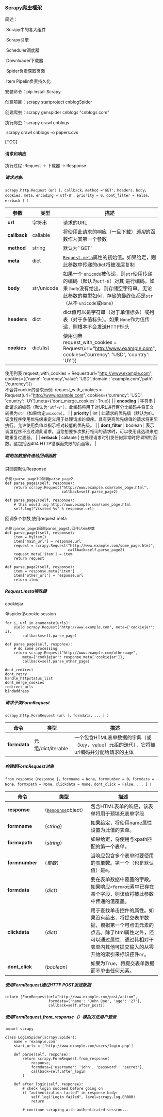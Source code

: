 ### Scrapy爬虫框架

简述：

​	Scrapy中的各大组件

​	Scrapy引擎

​	Scheduler调度器

​	Downloader下载器

​	Spider负责获取页面

​	Item Pipelin负责持久化

安装命令：pip install Scrapy

创建项目：scrapy startproject cnblogSpider

创建爬虫：scrapy genspider cnblogs "cnblogs.com"

执行爬虫：scrapy crawl cnblogs

​		 scrapy crawl cnblogs -o papers.cvs

[TOC]



#### 请求和响应

执行过程 :Request -> 下载器 -> Response

##### 请求对象:

```
scrapy.http.Request（url [，callback，method ='GET'，headers，body，cookies，meta，encoding ='utf-8'，priority = 0，dont_filter = False，errback ] ）
```

| 参数            | 类型        | 描述                                                         |
| --------------- | ----------- | ------------------------------------------------------------ |
| **url**         | 字符串      | 请求的URL                                                    |
| **callback**    | callable    | 将使用此请求的响应（一旦下载）*调用*的函数作为其第一个参数   |
| **method**      | string      | 默认为`'GET'                                                 |
| **meta**        | dict        | [`Request.meta`](https://scrapy-chs.readthedocs.io/zh_CN/0.24/topics/request-response.html#scrapy.http.Request.meta)属性的初始值。如果给定，则此参数中传递的dict将被浅层复制 |
| **body**        | str/unicode | 如果一个 `unicode`被传递，则`str`使用传递的编码（默认为`utf-8`）对其 进行编码。如果 `body`没有给出，则存储空字符串。无论此参数的类型如何，存储的最终值都是`str`（从不 `unicode`或`None`） |
| **headers**     | dict        | dict值可以是字符串（对于单值标头）或列表（对于多值标头）。如果 `None`作为值传递，则根本不会发送HTTP标头 |
| **cookies**     | dict/list   | 使用词典<br />request_with_cookies = Request(url="http://www.example.com", cookies={'currency': 'USD', 'country': 'UY'})<br />
使用列表
request_with_cookies = Request(url="http://www.example.com", cookies=[{'name': 'currency','value': 'USD','domain': 'example.com','path': '/currency'}])<br />
不合并cookie的请求示例:
request_with_cookies = Request(url="http://www.example.com", cookies={'currency': 'USD', 'country': 'UY'},meta={'dont_merge_cookies': True}) |
| **encoding**    | 字符串      | 此请求的编码（默认为`'utf-8'`）。此编码将用于对URL进行百分比编码并将正文转换为`str`（如果给定`unicode`）。 |
| **priority**    | int         | 此请求的优先级（默认为`0`）。调度程序使用优先级来定义用于处理请求的顺序。具有更高优先级值的请求将更早执行。允许使用负值以指示相对较低的优先级。 |
| **dont_filter** | boolean     | 表示调度程序不应过滤此请求。当您想要多次执行相同的请求时，可以使用此选项来忽略重复过滤器。 |
| **errback**     | callable    | 在处理请求时引发任何异常时将*调用*的函数。这包括因404 HTTP错误而失败的页面等。 |

##### 将附加数据传递给回调函数

只回调默认Response

```
示例:parse_page1中回调parse_page2
def parse_page1(self, response):
    return scrapy.Request("http://www.example.com/some_page.html",
                          callback=self.parse_page2)

def parse_page2(self, response):
    # this would log http://www.example.com/some_page.html
    self.log("Visited %s" % response.url)
```

回调多个参数,使用request.meta

```
示例:parse_page1回调parse_page2,回传item参数
def parse_page1(self, response):
    item = MyItem()
    item['main_url'] = response.url
    request = scrapy.Request("http://www.example.com/some_page.html",
                             callback=self.parse_page2)
    request.meta['item'] = item
    return request

def parse_page2(self, response):
    item = response.meta['item']
    item['other_url'] = response.url
    return item
```

##### Request.meta特殊键

cookiejar

单spider多cookie session

```
for i, url in enumerate(urls):
    yield scrapy.Request("http://www.example.com", meta={'cookiejar': i},
        callback=self.parse_page)
```

```
def parse_page(self, response):
    # do some processing
    return scrapy.Request("http://www.example.com/otherpage",
        meta={'cookiejar': response.meta['cookiejar']},
        callback=self.parse_other_page)
```



```
dont_redirect
dont_retry
handle_httpstatus_list
dont_merge_cookies
redirect_urls
bindaddress
```

##### 请求子类FormRequest

```
scrapy.http.FormRequest（url [，formdata，... ] ）
```

| 命令         | 类型               | 描述                                                         |
| ------------ | ------------------ | ------------------------------------------------------------ |
| **formdata** | 元组/dict/iterable | 一个包含HTML表单数据的字典（或（key，value）元组的迭代），它将被url编码并分配给请求的主体 |

##### 构建新FormRequest对象

```
from_response（response [，formname = None，formnumber = 0，formdata = None，formxpath = None，clickdata = None，dont_click = False，... ] ）
```

| 命令           | 类型                                                         | 描述                                                         |
| -------------- | ------------------------------------------------------------ | ------------------------------------------------------------ |
| **response**   | （[`Response`](https://scrapy-chs.readthedocs.io/zh_CN/0.24/topics/request-response.html#scrapy.http.Response)object） | 包含HTML表单的响应，该表单将用于预填充表单字段               |
| **formname**   | （*string*）                                                 | 如果给定，将使用name属性设置为此值的表单。                   |
| **formxpath**  | （*string*）                                                 | 如果给定，将使用与xpath匹配的第一个表单。                    |
| **formnumber** | （*整数*）                                                   | 当响应包含多个表单时要使用的表单数。第一个（也是默认值）是`0`。 |
| **formdata**   | （*dict*）                                                   | 要在表单数据中覆盖的字段。如果响应`<form>`元素中已存在某个字段，则该值将被此参数中传递的值覆盖。 |
| **clickdata**  | （*dict*）                                                   | 用于查找单击控件的属性。如果没有给出，将提交表单数据，模拟第一个可点击元素的点击。除了html属性之外，还可以通过属性，通过其相对于表单内其他可提交输入的从零开始的索引来标识控件`nr`。 |
| **dont_click** | （*boolean*）                                                | 如果为True，将提交表单数据而不单击任何元素。                 |

##### 使用FormRequest通过HTTP POST发送数据

```
return [FormRequest(url="http://www.example.com/post/action",
                    formdata={'name': 'John Doe', 'age': '27'},
                    callback=self.after_post)]
```

##### 使用FormRequest.from_response（）模拟方法用户登录

```
import scrapy

class LoginSpider(scrapy.Spider):
    name = 'example.com'
    start_urls = ['http://www.example.com/users/login.php']

    def parse(self, response):
        return scrapy.FormRequest.from_response(
            response,
            formdata={'username': 'john', 'password': 'secret'},
            callback=self.after_login
        )

    def after_login(self, response):
        # check login succeed before going on
        if "authentication failed" in response.body:
            self.log("Login failed", level=scrapy.log.ERROR)
            return

        # continue scraping with authenticated session...
```
